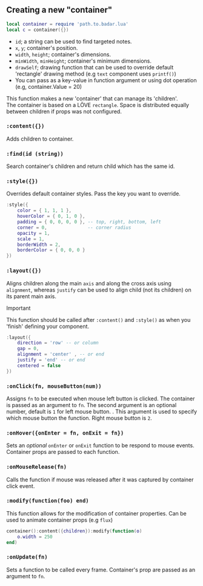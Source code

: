 ## Creating a new "container"

```lua
local container = require 'path.to.badar.lua'
local c = container({})
```

- `id`; a string can be used to find targeted notes.
- `x`, `y`; container's position.
- `width`, `height`; container's dimensions.
- `minWidth`, `minHeight`; container's minimum dimensions.
- `drawSelf`; drawing function that can be used to override default 'rectangle' drawing method (e.g `text` component uses `printf()`)
- You can pass as a key-value in function argument or using dot operation (e.g, container.Value = 20)

This function makes a new 'container' that can manage its 'children'. <br>
The container is based on a LÖVE `rectangle`. Space is distributed equally between children if props was not configured.

### `:content({})`

Adds children to container.

### `:find(id (string))`

Search container's children and return child which has the same id.

### `:style({})`

Overrides default container styles. Pass the key you want to override.

```lua
:style({
    color = { 1, 1, 1 },
    hoverColor = { 0, 1, 0 },
    padding = { 0, 0, 0, 0 }, -- top, right, bottom, left
    corner = 0,               -- corner radius
    opacity = 1,
    scale = 1,
    borderWidth = 2,
    borderColor = { 0, 0, 0 }
})
```

### `:layout({})`

Aligns children along the main `axis` and along the cross axis using `alignment`, whereas `justify` can be used to align child (not its children) on its parent main axis. <br>

> [!IMPORTANT]
> This function should be called after `:content()` and `:style()` as when you 'finish' defining your component.

```lua
:layout({
    direction = 'row' -- or column
    gap = 0,
    alignment = 'center' , -- or end
    justify = 'end' -- or end
    centered = false
})
```

### `:onClick(fn, mouseButton(num))`

Assigns `fn` to be executed when mouse left button is clicked. The container is passed as an argument to `fn`. The second argument is an optional number, default is `1` for left mouse button. . This argument is used to specify which mouse button the function. Right mouse button is `2`.

### `:onHover({onEnter = fn, onExit = fn})`

Sets an _optional_ `onEnter` or `onExit` function to be respond to mouse events. Container props are passed to each function.

### `:onMouseRelease(fn)`

Calls the function if mouse was released after it was captured by container click event.

### `:modify(function(foo) end)`

This function allows for the modification of container properties. Can be used to animate container props (e.g `flux`)

```lua
container():content({children}):modify(function(o)
    o.width = 250
end)
```

### `:onUpdate(fn)`

Sets a function to be called every frame. Container's prop are passed as an argument to `fn`.
